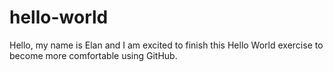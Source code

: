 # hello-world
Hello, my name is Elan and I am excited to finish this Hello World exercise to become more comfortable using GitHub.

